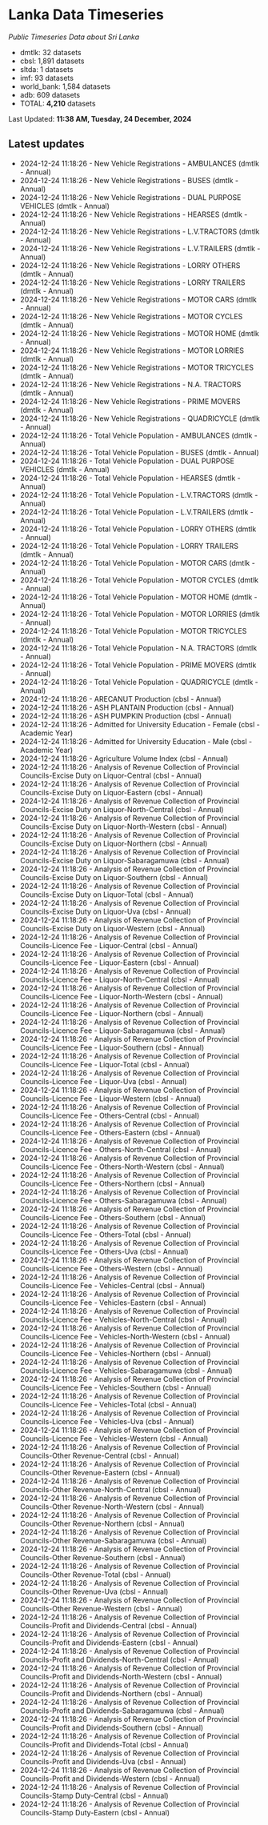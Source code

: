 # Lanka Data Timeseries
*Public Timeseries Data about Sri Lanka*

* dmtlk: 32 datasets
* cbsl: 1,891 datasets
* sltda: 1 datasets
* imf: 93 datasets
* world_bank: 1,584 datasets
* adb: 609 datasets
* TOTAL: **4,210** datasets

Last Updated: **11:38 AM, Tuesday, 24 December, 2024**

## Latest updates

* 2024-12-24 11:18:26 - New Vehicle Registrations - AMBULANCES (dmtlk - Annual)
* 2024-12-24 11:18:26 - New Vehicle Registrations - BUSES (dmtlk - Annual)
* 2024-12-24 11:18:26 - New Vehicle Registrations - DUAL PURPOSE VEHICLES (dmtlk - Annual)
* 2024-12-24 11:18:26 - New Vehicle Registrations - HEARSES (dmtlk - Annual)
* 2024-12-24 11:18:26 - New Vehicle Registrations - L.V.TRACTORS (dmtlk - Annual)
* 2024-12-24 11:18:26 - New Vehicle Registrations - L.V.TRAILERS (dmtlk - Annual)
* 2024-12-24 11:18:26 - New Vehicle Registrations - LORRY OTHERS (dmtlk - Annual)
* 2024-12-24 11:18:26 - New Vehicle Registrations - LORRY TRAILERS (dmtlk - Annual)
* 2024-12-24 11:18:26 - New Vehicle Registrations - MOTOR CARS (dmtlk - Annual)
* 2024-12-24 11:18:26 - New Vehicle Registrations - MOTOR CYCLES (dmtlk - Annual)
* 2024-12-24 11:18:26 - New Vehicle Registrations - MOTOR HOME (dmtlk - Annual)
* 2024-12-24 11:18:26 - New Vehicle Registrations - MOTOR LORRIES (dmtlk - Annual)
* 2024-12-24 11:18:26 - New Vehicle Registrations - MOTOR TRICYCLES (dmtlk - Annual)
* 2024-12-24 11:18:26 - New Vehicle Registrations - N.A. TRACTORS (dmtlk - Annual)
* 2024-12-24 11:18:26 - New Vehicle Registrations - PRIME MOVERS (dmtlk - Annual)
* 2024-12-24 11:18:26 - New Vehicle Registrations - QUADRICYCLE (dmtlk - Annual)
* 2024-12-24 11:18:26 - Total Vehicle Population - AMBULANCES (dmtlk - Annual)
* 2024-12-24 11:18:26 - Total Vehicle Population - BUSES (dmtlk - Annual)
* 2024-12-24 11:18:26 - Total Vehicle Population - DUAL PURPOSE VEHICLES (dmtlk - Annual)
* 2024-12-24 11:18:26 - Total Vehicle Population - HEARSES (dmtlk - Annual)
* 2024-12-24 11:18:26 - Total Vehicle Population - L.V.TRACTORS (dmtlk - Annual)
* 2024-12-24 11:18:26 - Total Vehicle Population - L.V.TRAILERS (dmtlk - Annual)
* 2024-12-24 11:18:26 - Total Vehicle Population - LORRY OTHERS (dmtlk - Annual)
* 2024-12-24 11:18:26 - Total Vehicle Population - LORRY TRAILERS (dmtlk - Annual)
* 2024-12-24 11:18:26 - Total Vehicle Population - MOTOR CARS (dmtlk - Annual)
* 2024-12-24 11:18:26 - Total Vehicle Population - MOTOR CYCLES (dmtlk - Annual)
* 2024-12-24 11:18:26 - Total Vehicle Population - MOTOR HOME (dmtlk - Annual)
* 2024-12-24 11:18:26 - Total Vehicle Population - MOTOR LORRIES (dmtlk - Annual)
* 2024-12-24 11:18:26 - Total Vehicle Population - MOTOR TRICYCLES (dmtlk - Annual)
* 2024-12-24 11:18:26 - Total Vehicle Population - N.A. TRACTORS (dmtlk - Annual)
* 2024-12-24 11:18:26 - Total Vehicle Population - PRIME MOVERS (dmtlk - Annual)
* 2024-12-24 11:18:26 - Total Vehicle Population - QUADRICYCLE (dmtlk - Annual)
* 2024-12-24 11:18:26 - ARECANUT Production (cbsl - Annual)
* 2024-12-24 11:18:26 - ASH PLANTAIN Production (cbsl - Annual)
* 2024-12-24 11:18:26 - ASH PUMPKIN Production (cbsl - Annual)
* 2024-12-24 11:18:26 - Admitted for University Education - Female (cbsl - Academic Year)
* 2024-12-24 11:18:26 - Admitted for University Education - Male (cbsl - Academic Year)
* 2024-12-24 11:18:26 - Agriculture Volume Index (cbsl - Annual)
* 2024-12-24 11:18:26 - Analysis of Revenue Collection of Provincial Councils-Excise Duty on Liquor-Central (cbsl - Annual)
* 2024-12-24 11:18:26 - Analysis of Revenue Collection of Provincial Councils-Excise Duty on Liquor-Eastern (cbsl - Annual)
* 2024-12-24 11:18:26 - Analysis of Revenue Collection of Provincial Councils-Excise Duty on Liquor-North-Central (cbsl - Annual)
* 2024-12-24 11:18:26 - Analysis of Revenue Collection of Provincial Councils-Excise Duty on Liquor-North-Western (cbsl - Annual)
* 2024-12-24 11:18:26 - Analysis of Revenue Collection of Provincial Councils-Excise Duty on Liquor-Northern (cbsl - Annual)
* 2024-12-24 11:18:26 - Analysis of Revenue Collection of Provincial Councils-Excise Duty on Liquor-Sabaragamuwa (cbsl - Annual)
* 2024-12-24 11:18:26 - Analysis of Revenue Collection of Provincial Councils-Excise Duty on Liquor-Southern (cbsl - Annual)
* 2024-12-24 11:18:26 - Analysis of Revenue Collection of Provincial Councils-Excise Duty on Liquor-Total (cbsl - Annual)
* 2024-12-24 11:18:26 - Analysis of Revenue Collection of Provincial Councils-Excise Duty on Liquor-Uva (cbsl - Annual)
* 2024-12-24 11:18:26 - Analysis of Revenue Collection of Provincial Councils-Excise Duty on Liquor-Western (cbsl - Annual)
* 2024-12-24 11:18:26 - Analysis of Revenue Collection of Provincial Councils-Licence Fee - Liquor-Central (cbsl - Annual)
* 2024-12-24 11:18:26 - Analysis of Revenue Collection of Provincial Councils-Licence Fee - Liquor-Eastern (cbsl - Annual)
* 2024-12-24 11:18:26 - Analysis of Revenue Collection of Provincial Councils-Licence Fee - Liquor-North-Central (cbsl - Annual)
* 2024-12-24 11:18:26 - Analysis of Revenue Collection of Provincial Councils-Licence Fee - Liquor-North-Western (cbsl - Annual)
* 2024-12-24 11:18:26 - Analysis of Revenue Collection of Provincial Councils-Licence Fee - Liquor-Northern (cbsl - Annual)
* 2024-12-24 11:18:26 - Analysis of Revenue Collection of Provincial Councils-Licence Fee - Liquor-Sabaragamuwa (cbsl - Annual)
* 2024-12-24 11:18:26 - Analysis of Revenue Collection of Provincial Councils-Licence Fee - Liquor-Southern (cbsl - Annual)
* 2024-12-24 11:18:26 - Analysis of Revenue Collection of Provincial Councils-Licence Fee - Liquor-Total (cbsl - Annual)
* 2024-12-24 11:18:26 - Analysis of Revenue Collection of Provincial Councils-Licence Fee - Liquor-Uva (cbsl - Annual)
* 2024-12-24 11:18:26 - Analysis of Revenue Collection of Provincial Councils-Licence Fee - Liquor-Western (cbsl - Annual)
* 2024-12-24 11:18:26 - Analysis of Revenue Collection of Provincial Councils-Licence Fee - Others-Central (cbsl - Annual)
* 2024-12-24 11:18:26 - Analysis of Revenue Collection of Provincial Councils-Licence Fee - Others-Eastern (cbsl - Annual)
* 2024-12-24 11:18:26 - Analysis of Revenue Collection of Provincial Councils-Licence Fee - Others-North-Central (cbsl - Annual)
* 2024-12-24 11:18:26 - Analysis of Revenue Collection of Provincial Councils-Licence Fee - Others-North-Western (cbsl - Annual)
* 2024-12-24 11:18:26 - Analysis of Revenue Collection of Provincial Councils-Licence Fee - Others-Northern (cbsl - Annual)
* 2024-12-24 11:18:26 - Analysis of Revenue Collection of Provincial Councils-Licence Fee - Others-Sabaragamuwa (cbsl - Annual)
* 2024-12-24 11:18:26 - Analysis of Revenue Collection of Provincial Councils-Licence Fee - Others-Southern (cbsl - Annual)
* 2024-12-24 11:18:26 - Analysis of Revenue Collection of Provincial Councils-Licence Fee - Others-Total (cbsl - Annual)
* 2024-12-24 11:18:26 - Analysis of Revenue Collection of Provincial Councils-Licence Fee - Others-Uva (cbsl - Annual)
* 2024-12-24 11:18:26 - Analysis of Revenue Collection of Provincial Councils-Licence Fee - Others-Western (cbsl - Annual)
* 2024-12-24 11:18:26 - Analysis of Revenue Collection of Provincial Councils-Licence Fee - Vehicles-Central (cbsl - Annual)
* 2024-12-24 11:18:26 - Analysis of Revenue Collection of Provincial Councils-Licence Fee - Vehicles-Eastern (cbsl - Annual)
* 2024-12-24 11:18:26 - Analysis of Revenue Collection of Provincial Councils-Licence Fee - Vehicles-North-Central (cbsl - Annual)
* 2024-12-24 11:18:26 - Analysis of Revenue Collection of Provincial Councils-Licence Fee - Vehicles-North-Western (cbsl - Annual)
* 2024-12-24 11:18:26 - Analysis of Revenue Collection of Provincial Councils-Licence Fee - Vehicles-Northern (cbsl - Annual)
* 2024-12-24 11:18:26 - Analysis of Revenue Collection of Provincial Councils-Licence Fee - Vehicles-Sabaragamuwa (cbsl - Annual)
* 2024-12-24 11:18:26 - Analysis of Revenue Collection of Provincial Councils-Licence Fee - Vehicles-Southern (cbsl - Annual)
* 2024-12-24 11:18:26 - Analysis of Revenue Collection of Provincial Councils-Licence Fee - Vehicles-Total (cbsl - Annual)
* 2024-12-24 11:18:26 - Analysis of Revenue Collection of Provincial Councils-Licence Fee - Vehicles-Uva (cbsl - Annual)
* 2024-12-24 11:18:26 - Analysis of Revenue Collection of Provincial Councils-Licence Fee - Vehicles-Western (cbsl - Annual)
* 2024-12-24 11:18:26 - Analysis of Revenue Collection of Provincial Councils-Other Revenue-Central (cbsl - Annual)
* 2024-12-24 11:18:26 - Analysis of Revenue Collection of Provincial Councils-Other Revenue-Eastern (cbsl - Annual)
* 2024-12-24 11:18:26 - Analysis of Revenue Collection of Provincial Councils-Other Revenue-North-Central (cbsl - Annual)
* 2024-12-24 11:18:26 - Analysis of Revenue Collection of Provincial Councils-Other Revenue-North-Western (cbsl - Annual)
* 2024-12-24 11:18:26 - Analysis of Revenue Collection of Provincial Councils-Other Revenue-Northern (cbsl - Annual)
* 2024-12-24 11:18:26 - Analysis of Revenue Collection of Provincial Councils-Other Revenue-Sabaragamuwa (cbsl - Annual)
* 2024-12-24 11:18:26 - Analysis of Revenue Collection of Provincial Councils-Other Revenue-Southern (cbsl - Annual)
* 2024-12-24 11:18:26 - Analysis of Revenue Collection of Provincial Councils-Other Revenue-Total (cbsl - Annual)
* 2024-12-24 11:18:26 - Analysis of Revenue Collection of Provincial Councils-Other Revenue-Uva (cbsl - Annual)
* 2024-12-24 11:18:26 - Analysis of Revenue Collection of Provincial Councils-Other Revenue-Western (cbsl - Annual)
* 2024-12-24 11:18:26 - Analysis of Revenue Collection of Provincial Councils-Profit and Dividends-Central (cbsl - Annual)
* 2024-12-24 11:18:26 - Analysis of Revenue Collection of Provincial Councils-Profit and Dividends-Eastern (cbsl - Annual)
* 2024-12-24 11:18:26 - Analysis of Revenue Collection of Provincial Councils-Profit and Dividends-North-Central (cbsl - Annual)
* 2024-12-24 11:18:26 - Analysis of Revenue Collection of Provincial Councils-Profit and Dividends-North-Western (cbsl - Annual)
* 2024-12-24 11:18:26 - Analysis of Revenue Collection of Provincial Councils-Profit and Dividends-Northern (cbsl - Annual)
* 2024-12-24 11:18:26 - Analysis of Revenue Collection of Provincial Councils-Profit and Dividends-Sabaragamuwa (cbsl - Annual)
* 2024-12-24 11:18:26 - Analysis of Revenue Collection of Provincial Councils-Profit and Dividends-Southern (cbsl - Annual)
* 2024-12-24 11:18:26 - Analysis of Revenue Collection of Provincial Councils-Profit and Dividends-Total (cbsl - Annual)
* 2024-12-24 11:18:26 - Analysis of Revenue Collection of Provincial Councils-Profit and Dividends-Uva (cbsl - Annual)
* 2024-12-24 11:18:26 - Analysis of Revenue Collection of Provincial Councils-Profit and Dividends-Western (cbsl - Annual)
* 2024-12-24 11:18:26 - Analysis of Revenue Collection of Provincial Councils-Stamp Duty-Central (cbsl - Annual)
* 2024-12-24 11:18:26 - Analysis of Revenue Collection of Provincial Councils-Stamp Duty-Eastern (cbsl - Annual)